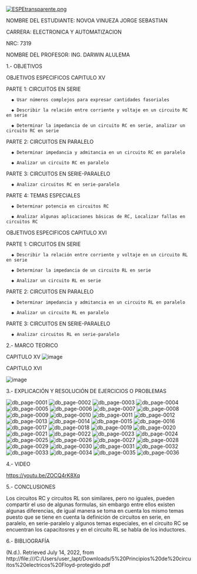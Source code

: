 [![ESPEtransparente.png](https://i.postimg.cc/nhpFH4dr/ESPEtransparente.png)](https://postimg.cc/RNp5dHxx)
                                                                        


NOMBRE DEL ESTUDIANTE: NOVOA VINUEZA JORGE SEBASTIAN 
  
CARRERA: ELECTRONICA Y AUTOMATIZACION 

NRC: 7319

NOMBRE DEL PROFESOR: ING. DARWIN ALULEMA



1.- OBJETIVOS 

OBJETIVOS ESPECIFICOS CAPITULO XV

PARTE 1: CIRCUITOS EN SERIE

      ◆ Usar números complejos para expresar cantidades fasoriales

      ◆ Describir la relación entre corriente y voltaje en un circuito RC en serie

      ◆ Determinar la impedancia de un circuito RC en serie, analizar un circuito RC en serie

PARTE 2: CIRCUITOS EN PARALELO

      ◆ Determinar impedancia y admitancia en un circuito RC en paralelo

      ◆ Analizar un circuito RC en paralelo

PARTE 3: CIRCUITOS EN SERIE-PARALELO

      ◆ Analizar circuitos RC en serie-paralelo

PARTE 4: TEMAS ESPECIALES

      ◆ Determinar potencia en circuitos RC

      ◆ Analizar algunas aplicaciones básicas de RC, Localizar fallas en circuitos RC

OBJETIVOS ESPECIFICOS CAPITULO XVI

PARTE 1: CIRCUITOS EN SERIE

      ◆ Describir la relación entre corriente y voltaje en un circuito RL en serie

      ◆ Determinar la impedancia de un circuito RL en serie

      ◆ Analizar un circuito RL en serie

PARTE 2: CIRCUITOS EN PARALELO

      ◆ Determinar impedancia y admitancia en un circuito RL en paralelo

      ◆ Analizar un circuito RL en paralelo

PARTE 3: CIRCUITOS EN SERIE-PARALELO

      ◆ Analizar circuitos RL en serie-paralelo

2.- MARCO TEORICO 

CAPITULO 	XV
![image](https://user-images.githubusercontent.com/105685180/186573211-6e9bbac8-1036-4b46-a035-ba69bab8ac64.png)

CAPITULO XVI

![image](https://user-images.githubusercontent.com/105685180/186573431-2056848f-46e2-408a-b7e8-fc80eab23f55.png)


3.- EXPLICACIÓN Y RESOLUCIÓN DE EJERCICIOS O PROBLEMAS

![db_page-0001](https://user-images.githubusercontent.com/105685180/186577656-33cb6b6e-7c78-4dec-8528-a209a17c5c22.jpg)
![db_page-0002](https://user-images.githubusercontent.com/105685180/186577661-e01fae12-e25a-469b-8a98-468c33ff9084.jpg)
![db_page-0003](https://user-images.githubusercontent.com/105685180/186577662-e7da9e4f-87a2-4d52-ba59-ae33ab0a43df.jpg)
![db_page-0004](https://user-images.githubusercontent.com/105685180/186577666-1e3b2bac-7ac8-4148-a107-b9cc3d572090.jpg)
![db_page-0005](https://user-images.githubusercontent.com/105685180/186577667-46b7426a-7fee-4e47-9b8f-3bbe54b96131.jpg)
![db_page-0006](https://user-images.githubusercontent.com/105685180/186577668-3138eb3b-9b4a-4880-833e-c6d44e53d5ef.jpg)
![db_page-0007](https://user-images.githubusercontent.com/105685180/186577669-7ca5cf07-7fa0-4e6f-8064-1e3f3c7b57d2.jpg)
![db_page-0008](https://user-images.githubusercontent.com/105685180/186577671-4e952779-00d2-4b5b-93c1-374f874dd4de.jpg)
![db_page-0009](https://user-images.githubusercontent.com/105685180/186577673-a8137dce-b542-4b78-8f54-5a90b63e9203.jpg)
![db_page-0010](https://user-images.githubusercontent.com/105685180/186577676-5adc8a72-02bd-40d7-bc70-7c949a247ecd.jpg)
![db_page-0011](https://user-images.githubusercontent.com/105685180/186577677-67b1c522-8fd2-4f79-9213-34972ae264b6.jpg)
![db_page-0012](https://user-images.githubusercontent.com/105685180/186577678-9c86f14c-1bf7-4f5d-84ff-93cf35d25a60.jpg)
![db_page-0013](https://user-images.githubusercontent.com/105685180/186577679-68ce41db-928a-43b1-a8fa-adf8221ef6a1.jpg)
![db_page-0014](https://user-images.githubusercontent.com/105685180/186577680-f637ce2e-9586-4070-a8e4-19e90ecffa41.jpg)
![db_page-0015](https://user-images.githubusercontent.com/105685180/186577681-7f62f8a8-46cb-4520-bb65-755fd45b7dd3.jpg)
![db_page-0016](https://user-images.githubusercontent.com/105685180/186577683-956c57de-b71b-4352-a916-f7980776d3a4.jpg)
![db_page-0017](https://user-images.githubusercontent.com/105685180/186577684-6e4861bf-a885-44ef-a789-203e1fae5004.jpg)
![db_page-0018](https://user-images.githubusercontent.com/105685180/186577685-aa24cd80-2c24-473a-8844-3bf4f0952894.jpg)
![db_page-0019](https://user-images.githubusercontent.com/105685180/186577686-9b806ae2-09e7-4aa8-8e8b-50cbef6f1fe1.jpg)
![db_page-0020](https://user-images.githubusercontent.com/105685180/186577689-7d88f605-8582-4f48-93cf-8371408b0854.jpg)
![db_page-0021](https://user-images.githubusercontent.com/105685180/186577691-340f9b77-cfce-4175-b777-069ed2ff329a.jpg)
![db_page-0022](https://user-images.githubusercontent.com/105685180/186577693-c77d3afc-dd91-4623-b978-b13fd9a8db82.jpg)
![db_page-0023](https://user-images.githubusercontent.com/105685180/186577694-81d18f59-7571-4b61-95b9-220b6ce900b2.jpg)
![db_page-0024](https://user-images.githubusercontent.com/105685180/186577698-f78f6f46-73eb-406f-98fb-f83a44f06263.jpg)
![db_page-0025](https://user-images.githubusercontent.com/105685180/186577699-31ebc451-2756-4b4e-bfdb-c100e849e3a0.jpg)
![db_page-0026](https://user-images.githubusercontent.com/105685180/186577700-ffd896aa-df21-4a92-9e7e-7814ae92c860.jpg)
![db_page-0027](https://user-images.githubusercontent.com/105685180/186577701-a4424427-eb8b-4314-bcf3-9e0994a8c831.jpg)
![db_page-0028](https://user-images.githubusercontent.com/105685180/186577703-275528f3-5a52-46b6-8ab4-f63dfa55c26c.jpg)
![db_page-0029](https://user-images.githubusercontent.com/105685180/186577704-a8780324-dcd8-495e-9fcd-241a27f63111.jpg)
![db_page-0030](https://user-images.githubusercontent.com/105685180/186577705-4ab699b7-6414-4efc-925b-208b20c4ca97.jpg)
![db_page-0031](https://user-images.githubusercontent.com/105685180/186577707-04a394ce-dec1-43aa-998a-1dfcb81d7277.jpg)
![db_page-0032](https://user-images.githubusercontent.com/105685180/186577708-b33c98a0-02ba-4b52-a218-7da04b5904c3.jpg)
![db_page-0033](https://user-images.githubusercontent.com/105685180/186577709-4bb115f4-eb3b-4e91-90f7-8806eafa7bcc.jpg)
![db_page-0034](https://user-images.githubusercontent.com/105685180/186577710-6a917ef6-4813-4c9d-bd0c-bfd5dfc9cc85.jpg)
![db_page-0035](https://user-images.githubusercontent.com/105685180/186577711-a6956ad8-5b97-4eb1-9d66-af59f5140f2a.jpg)
![db_page-0036](https://user-images.githubusercontent.com/105685180/186577713-df8bb4a6-05cf-44c3-b5e8-40b70a7bdc16.jpg)


4.- VIDEO

https://youtu.be/ZOCQ4rK8Xq 

5.- CONCLUSIONES

Los circuitos RC y circuitos RL son similares, pero no iguales, pueden compartir el uso de algunas formulas, sin embargo entre ellos existen algunas diferencias, de igual manera se toma en cuenta los mismo temas puesto que se tiene en cuenta la definición de circuitos en serie, en paralelo, en serie-paralelo y algunos temas especiales, en el circuito RC se encuentran los capacitosres y en el circuito RL se habla de los inductores.

6.- BIBLIOGRAFÍA

(N.d.). Retrieved July 14, 2022, from http://file:///C:/Users/user_lapt/Downloads/5%20Principios%20de%20circuitos%20electricos%20Floyd-protegido.pdf

